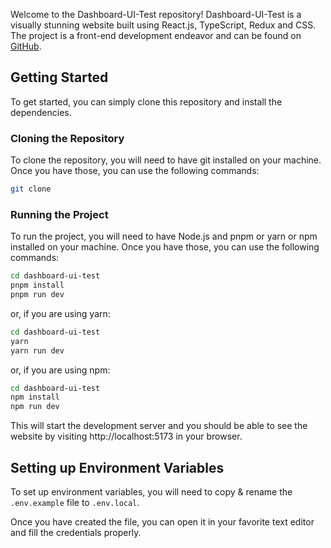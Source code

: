 Welcome to the Dashboard-UI-Test repository! Dashboard-UI-Test is a visually stunning website built using React.js, TypeScript, Redux and CSS. The project is a front-end development endeavor and can be found on [GitHub]().

## Getting Started

To get started, you can simply clone this repository and install the dependencies.

### Cloning the Repository

To clone the repository, you will need to have git installed on your machine. Once you have those, you can use the following commands:

```bash
git clone 
```

### Running the Project

To run the project, you will need to have Node.js and pnpm or yarn or npm installed on your machine. Once you have those, you can use the following commands:

```bash
cd dashboard-ui-test
pnpm install
pnpm run dev
```

or, if you are using yarn:

```bash
cd dashboard-ui-test
yarn
yarn run dev
```

or, if you are using npm:

```bash
cd dashboard-ui-test
npm install
npm run dev
```

This will start the development server and you should be able to see the website by visiting http://localhost:5173 in your browser.

## Setting up Environment Variables

To set up environment variables, you will need to copy & rename the `.env.example` file to `.env.local`.

Once you have created the file, you can open it in your favorite text editor and fill the credentials properly.
